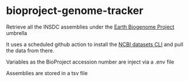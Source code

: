 # bioproject-genome-tracker
Retrieve all the INSDC assemblies under the [Earth Biogenome Project](https://www.earthbiogenome.org/) umbrella

It uses a scheduled github action to install the [NCBI datasets CLI](https://www.ncbi.nlm.nih.gov/datasets/docs/v2/reference-docs/command-line/) and pull the data from there.

Variables as the BioProject accession number are inject via a .env file

Assemblies are stored in a tsv file
